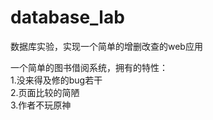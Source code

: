 # database_lab
数据库实验，实现一个简单的增删改查的web应用

一个简单的图书借阅系统，拥有的特性：<br>
1.没来得及修的bug若干<br>
2.页面比较的简陋<br>
3.作者不玩原神
